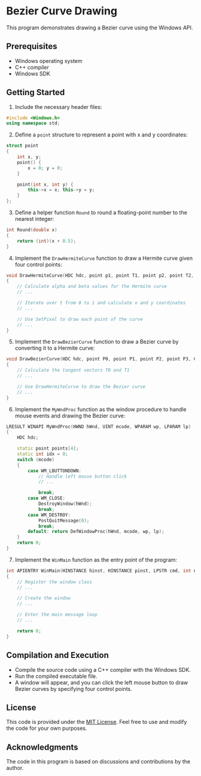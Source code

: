 # Bezier Curve Drawing

This program demonstrates drawing a Bezier curve using the Windows API.

## Prerequisites

- Windows operating system
- C++ compiler
- Windows SDK

## Getting Started

1. Include the necessary header files:
```cpp
#include <Windows.h>
using namespace std;
```

2. Define a `point` structure to represent a point with x and y coordinates:
```cpp
struct point
{
    int x, y;
    point() {
        x = 0; y = 0;
    }

    point(int x, int y) {
        this->x = x; this->y = y;
    }
};
```

3. Define a helper function `Round` to round a floating-point number to the nearest integer:
```cpp
int Round(double x)
{
    return (int)(x + 0.5);
}
```

4. Implement the `DrawHermiteCurve` function to draw a Hermite curve given four control points:
```cpp
void DrawHermiteCurve(HDC hdc, point p1, point T1, point p2, point T2, COLORREF color)
{
    // Calculate alpha and beta values for the Hermite curve
    // ...

    // Iterate over t from 0 to 1 and calculate x and y coordinates
    // ...

    // Use SetPixel to draw each point of the curve
    // ...
}
```

5. Implement the `DrawBezierCurve` function to draw a Bezier curve by converting it to a Hermite curve:
```cpp
void DrawBezierCurve(HDC hdc, point P0, point P1, point P2, point P3, COLORREF color)
{
    // Calculate the tangent vectors T0 and T1
    // ...

    // Use DrawHermiteCurve to draw the Bezier curve
    // ...
}
```

6. Implement the `MyWndProc` function as the window procedure to handle mouse events and drawing the Bezier curve:
```cpp
LRESULT WINAPI MyWndProc(HWND hWnd, UINT mcode, WPARAM wp, LPARAM lp)
{
    HDC hdc;

    static point points[4];
    static int idx = 0;
    switch (mcode)
    {
        case WM_LBUTTONDOWN:
            // Handle left mouse button click
            // ...

            break;
        case WM_CLOSE:
            DestroyWindow(hWnd);
            break;
        case WM_DESTROY:
            PostQuitMessage(0);
            break;
        default: return DefWindowProc(hWnd, mcode, wp, lp);
    }
    return 0;
}
```

7. Implement the `WinMain` function as the entry point of the program:
```cpp
int APIENTRY WinMain(HINSTANCE hinst, HINSTANCE pinst, LPSTR cmd, int nsh)
{
    // Register the window class
    // ...

    // Create the window
    // ...

    // Enter the main message loop
    // ...

    return 0;
}
```

## Compilation and Execution

- Compile the source code using a C++ compiler with the Windows SDK.
- Run the compiled executable file.
- A window will appear, and you can click the left mouse button to draw Bezier curves by specifying four control points.

## License

This code is provided under the [MIT License](https://opensource.org/licenses/MIT). Feel free to use and modify the code for your own purposes.

## Acknowledgments

The code in this program is based on discussions and contributions by the author.